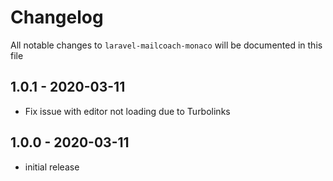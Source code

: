 # Changelog

All notable changes to `laravel-mailcoach-monaco` will be documented in this file

## 1.0.1 - 2020-03-11

- Fix issue with editor not loading due to Turbolinks

## 1.0.0 - 2020-03-11

- initial release
